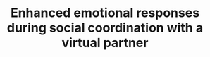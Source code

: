 ---
layout: publications
title: "Enhanced emotional responses during social coordination with a virtual partner"
authors: Mengsen Zhang, Guillaume Dumas, J.A. Scott Kelso, Emmanuelle Tognoli
publication: International Journal of Psychophysiology,
year: 2016
link: http://www.ncbi.nlm.nih.gov/pubmed/27094374
type: Journal Paper # Journal Paper, Preprint, Book/Chapter, Comment
category: Experimental # Opinion/Perspectives, Review, Computational, Social Cognitive and Affective Neuroscience, Experimental
filename: 2016.04.16_M.Zhang #MM.DD.YYYY_F.Author
---